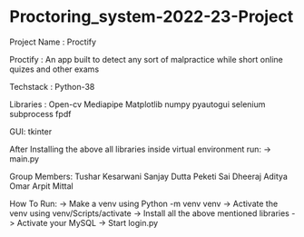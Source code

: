 # Proctoring_system-2022-23-Project

Project Name : Proctify

Proctify : An app built to detect any sort of malpractice while short online quizes and other exams

Techstack : Python-38
    
Libraries : 
   Open-cv
   Mediapipe
   Matplotlib
   numpy
   pyautogui
   selenium
   subprocess
   fpdf

GUI:
  tkinter

After Installing the above all libraries inside virtual environment run:
-> main.py



Group Members:
   Tushar Kesarwani
   Sanjay Dutta
   Peketi Sai Dheeraj
   Aditya Omar
   Arpit Mittal

How To Run: 
  -> Make a venv using Python -m venv venv
  -> Activate the venv using venv/Scripts/activate
  -> Install all the above mentioned libraries
  -> Activate your MySQL
  -> Start login.py





